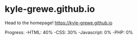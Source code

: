 # kyle-grewe.github.io

Head to the homepage! https://kyle-grewe.github.io

Progress:
  -HTML: 40%
  -CSS: 30%
  -Javascript: 0%
  -PHP: 0%